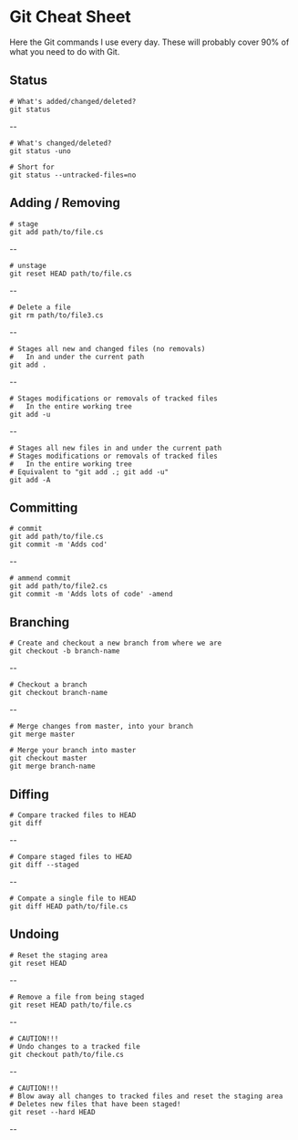 # Git Cheat Sheet

Here the Git commands I use every day.  These will probably cover 90% of what you need to do with Git.

## Status

	# What's added/changed/deleted?
	git status

--

	# What's changed/deleted?
	git status -uno
	
	# Short for
	git status --untracked-files=no

## Adding / Removing

	# stage
	git add path/to/file.cs

--  

	# unstage
	git reset HEAD path/to/file.cs

--

	# Delete a file
	git rm path/to/file3.cs

--

	# Stages all new and changed files (no removals)
	# 	In and under the current path
	git add .

--

	# Stages modifications or removals of tracked files
	# 	In the entire working tree
	git add -u

--

	# Stages all new files in and under the current path
	# Stages modifications or removals of tracked files
	# 	In the entire working tree
	# Equivalent to "git add .; git add -u"
	git add -A


## Committing

	# commit
	git add path/to/file.cs
	git commit -m 'Adds cod'

--

	# ammend commit
	git add path/to/file2.cs
	git commit -m 'Adds lots of code' -amend


## Branching

	# Create and checkout a new branch from where we are
	git checkout -b branch-name

--

	# Checkout a branch
	git checkout branch-name

--

	# Merge changes from master, into your branch
	git merge master

	# Merge your branch into master
	git checkout master
	git merge branch-name


## Diffing

	# Compare tracked files to HEAD
	git diff

--

	# Compare staged files to HEAD
	git diff --staged

--

	# Compate a single file to HEAD
	git diff HEAD path/to/file.cs


## Undoing

	# Reset the staging area
	git reset HEAD

-- 

	# Remove a file from being staged
	git reset HEAD path/to/file.cs

--

	# CAUTION!!!
	# Undo changes to a tracked file
	git checkout path/to/file.cs

--

	# CAUTION!!!
	# Blow away all changes to tracked files and reset the staging area
	# Deletes new files that have been staged!
	git reset --hard HEAD

--

	